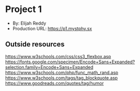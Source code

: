 # Project 1
+ By: Elijah Reddy
+ Production URL: <https://p1.mystphy.sx>

## Outside resources
https://www.w3schools.com/css/css3_flexbox.asp
https://fonts.google.com/specimen/Encode+Sans+Expanded?selection.family=Encode+Sans+Expanded
https://www.w3schools.com/php/func_math_rand.asp
https://www.w3schools.com/tags/tag_blockquote.asp
https://www.goodreads.com/quotes/tag/humor
